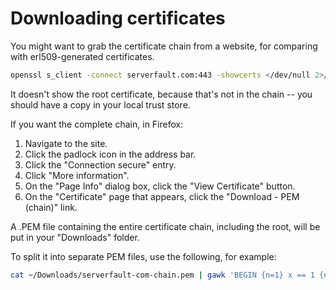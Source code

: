 # Downloading certificates

You might want to grab the certificate chain from a website, for comparing with erl509-generated certificates.

```sh
openssl s_client -connect serverfault.com:443 -showcerts </dev/null 2>/dev/null | gawk '/BEGIN/ {} /BEGIN/, /END/ { print }' | gawk 'BEGIN {n=1} x == 1 {n++; x=0} /END CERTIFICATE/ {x=1} {print > "cert" n ".pem"}'
```

It doesn't show the root certificate, because that's not in the chain -- you should have a copy in your local trust
store.

If you want the complete chain, in Firefox:

1. Navigate to the site.
2. Click the padlock icon in the address bar.
3. Click the "Connection secure" entry.
4. Click "More information".
5. On the "Page Info" dialog box, click the "View Certificate" button.
6. On the "Certificate" page that appears, click the "Download - PEM (chain)" link.

A .PEM file containing the entire certificate chain, including the root, will be put in your "Downloads" folder.

To split it into separate PEM files, use the following, for example:

```sh
cat ~/Downloads/serverfault-com-chain.pem | gawk 'BEGIN {n=1} x == 1 {n++; x=0} /END CERTIFICATE/ {x=1} {print > "serverfault-com-cert-" n ".pem"}'
```

